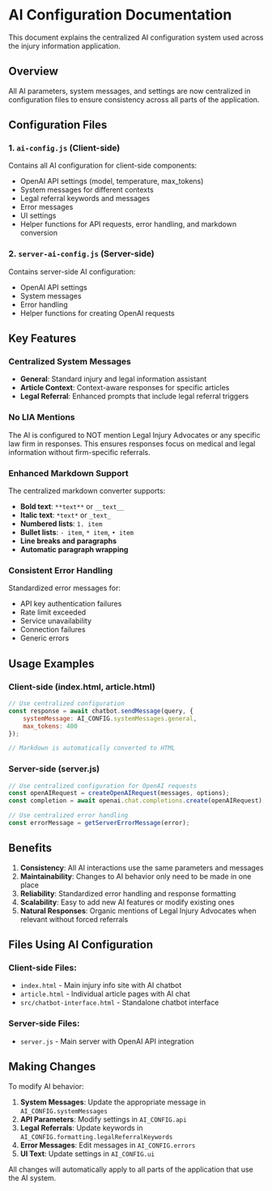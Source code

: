 # AI Configuration Documentation

This document explains the centralized AI configuration system used across the injury information application.

## Overview

All AI parameters, system messages, and settings are now centralized in configuration files to ensure consistency across all parts of the application.

## Configuration Files

### 1. `ai-config.js` (Client-side)
Contains all AI configuration for client-side components:
- OpenAI API settings (model, temperature, max_tokens)
- System messages for different contexts
- Legal referral keywords and messages
- Error messages
- UI settings
- Helper functions for API requests, error handling, and markdown conversion

### 2. `server-ai-config.js` (Server-side)
Contains server-side AI configuration:
- OpenAI API settings
- System messages
- Error handling
- Helper functions for creating OpenAI requests

## Key Features

### Centralized System Messages
- **General**: Standard injury and legal information assistant
- **Article Context**: Context-aware responses for specific articles
- **Legal Referral**: Enhanced prompts that include legal referral triggers

### No LIA Mentions
The AI is configured to NOT mention Legal Injury Advocates or any specific law firm in responses. This ensures responses focus on medical and legal information without firm-specific referrals.

### Enhanced Markdown Support
The centralized markdown converter supports:
- **Bold text**: `**text**` or `__text__`
- **Italic text**: `*text*` or `_text_`
- **Numbered lists**: `1. item`
- **Bullet lists**: `- item`, `* item`, `• item`
- **Line breaks and paragraphs**
- **Automatic paragraph wrapping**

### Consistent Error Handling
Standardized error messages for:
- API key authentication failures
- Rate limit exceeded
- Service unavailability
- Connection failures
- Generic errors

## Usage Examples

### Client-side (index.html, article.html)
```javascript
// Use centralized configuration
const response = await chatbot.sendMessage(query, {
    systemMessage: AI_CONFIG.systemMessages.general,
    max_tokens: 400
});

// Markdown is automatically converted to HTML
```

### Server-side (server.js)
```javascript
// Use centralized configuration for OpenAI requests
const openAIRequest = createOpenAIRequest(messages, options);
const completion = await openai.chat.completions.create(openAIRequest);

// Use centralized error handling
const errorMessage = getServerErrorMessage(error);
```

## Benefits

1. **Consistency**: All AI interactions use the same parameters and messages
2. **Maintainability**: Changes to AI behavior only need to be made in one place
3. **Reliability**: Standardized error handling and response formatting
4. **Scalability**: Easy to add new AI features or modify existing ones
5. **Natural Responses**: Organic mentions of Legal Injury Advocates when relevant without forced referrals

## Files Using AI Configuration

### Client-side Files:
- `index.html` - Main injury info site with AI chatbot
- `article.html` - Individual article pages with AI chat
- `src/chatbot-interface.html` - Standalone chatbot interface

### Server-side Files:
- `server.js` - Main server with OpenAI API integration

## Making Changes

To modify AI behavior:

1. **System Messages**: Update the appropriate message in `AI_CONFIG.systemMessages`
2. **API Parameters**: Modify settings in `AI_CONFIG.api`
3. **Legal Referrals**: Update keywords in `AI_CONFIG.formatting.legalReferralKeywords`
4. **Error Messages**: Edit messages in `AI_CONFIG.errors`
5. **UI Text**: Update settings in `AI_CONFIG.ui`

All changes will automatically apply to all parts of the application that use the AI system. 